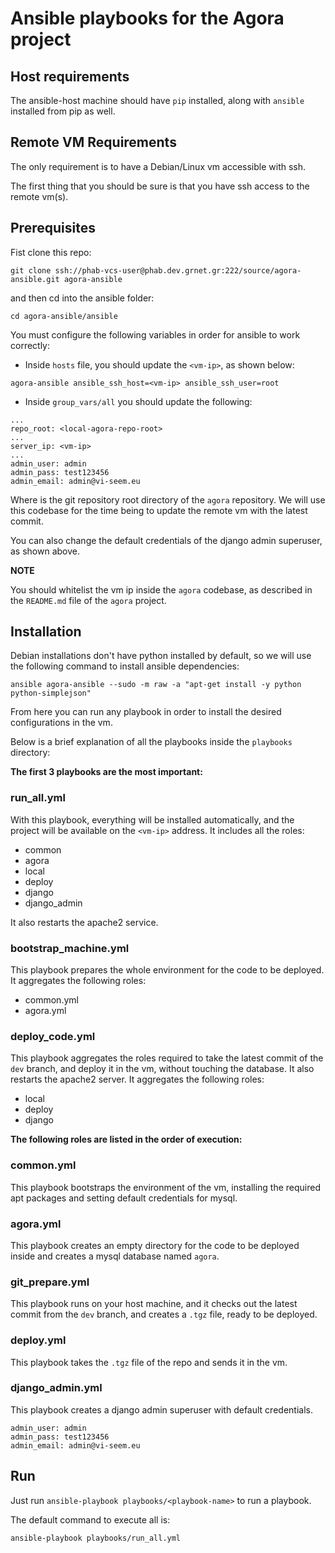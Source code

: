 # Ansible playbooks for the Agora project

## Host requirements

The ansible-host machine should have `pip` installed, along with `ansible` installed from pip as well.

## Remote VM Requirements

The only requirement is to have a Debian/Linux vm accessible with ssh.

The first thing that you should be sure is that you have ssh access to the remote vm(s). 

## Prerequisites

Fist clone this repo:

```
git clone ssh://phab-vcs-user@phab.dev.grnet.gr:222/source/agora-ansible.git agora-ansible
```

and then cd into the ansible folder:

```
cd agora-ansible/ansible
```


You must configure the following variables in order for ansible to work correctly:

  - Inside `hosts` file, you should update the `<vm-ip>`, as shown below:

```
agora-ansible ansible_ssh_host=<vm-ip> ansible_ssh_user=root
```

  - Inside `group_vars/all` you should update the following:

```
...
repo_root: <local-agora-repo-root>
...
server_ip: <vm-ip>
...
admin_user: admin
admin_pass: test123456
admin_email: admin@vi-seem.eu

```

Where <local-agora-repo-root> is the git repository root directory of the `agora` repository. We will use this codebase for the time being to update the remote vm with the latest commit.

You can also change the default credentials of the django admin superuser, as shown above.

**NOTE**

You should whitelist the vm ip inside the `agora` codebase, as described in the `README.md` file of the `agora` project.

## Installation

Debian installations don't have python installed by default, so we will use the following command to install ansible dependencies:

```
ansible agora-ansible --sudo -m raw -a "apt-get install -y python python-simplejson"
```

From here you can run any playbook in order to install the desired configurations in the vm. 

Below is a brief explanation of all the playbooks inside the `playbooks` directory:

**The first 3 playbooks are the most important:**

### run_all.yml

With this playbook, everything will be installed automatically, and the project will be available on the `<vm-ip>` address. It includes all the roles:

  - common
  - agora
  - local
  - deploy
  - django
  - django_admin

It also restarts the apache2 service.

### bootstrap_machine.yml

This playbook prepares the whole environment for the code to be deployed. It aggregates the following roles:

  - common.yml
  - agora.yml

### deploy_code.yml

This playbook aggregates the roles required to take the latest commit of the `dev` branch, and deploy it in the vm, without touching the database. It also restarts the apache2 server. It aggregates the following roles:

  - local
  - deploy
  - django

**The following roles are listed in the order of execution:**

### common.yml

This playbook bootstraps the environment of the vm, installing the required apt packages and setting default credentials for mysql.

### agora.yml

This playbook creates an empty directory for the code to be deployed inside and creates a mysql database named `agora`.

### git_prepare.yml

This playbook runs on your host machine, and it checks out the latest commit from the `dev` branch, and creates a `.tgz` file, ready to be deployed.

### deploy.yml

This playbook takes the `.tgz` file of the repo and sends it in the vm.

### django_admin.yml

This playbook creates a django admin superuser with default credentials.

```
admin_user: admin
admin_pass: test123456
admin_email: admin@vi-seem.eu

```

## Run

Just run `ansible-playbook playbooks/<playbook-name>` to run a playbook.

The default command to execute all is:

```
ansible-playbook playbooks/run_all.yml
```